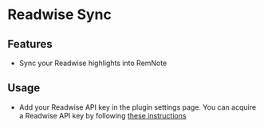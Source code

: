 # Readwise Sync

## Features

- Sync your Readwise highlights into RemNote

## Usage

- Add your Readwise API key in the plugin settings page. You can acquire a Readwise API key by following [these instructions](https://readwise.io/access_token)
